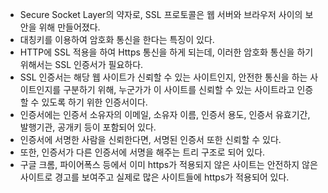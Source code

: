 - Secure Socket Layer의 약자로, SSL 프로토콜은 웹 서버와 브라우저 사이의 보안을 위해 만들어졌다.
- 대칭키를 이용하여 암호화 통신을 한다는 특징이 있다.
- HTTP에 SSL 적용을 하여 Https 통신을 하게 되는데, 이러한 암호화 통신을 하기 위해서는 SSL 인증서가 필요하다.
- SSL 인증서는 해당 웹 사이트가 신뢰할 수 있는 사이트인지, 안전한 통신을 하는 사이트인지를 구분하기 위해, 누군가가 이 사이트를 신뢰할 수 있는 사이트라고 인증할 수 있도록 하기 위한 인증서이다.
- 인증서에는 인증서 소유자의 이메일, 소유자 이름, 인증서 용도, 인증서 유효기간, 발행기관, 공개키 등이 포함되어 있다.
- 인증서에 서명한 사람을 신뢰한다면, 서명된 인증서 또한 신뢰할 수 있다.
- 또한, 인증서가 다른 인증서에 서명을 해주는 트리 구조로 되어 있다.
- 구글 크롬, 파이어폭스 등에서 이미 https가 적용되지 않은 사이트는 안전하지 않은 사이트로 경고를 보여주고 실제로 많은 사이트들에 https가 적용되어 있다.
